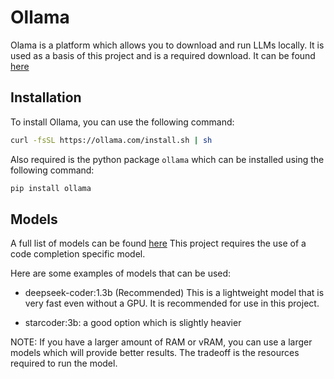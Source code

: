 # Ollama
Olama is a platform which allows you to download and run LLMs locally. It is used as a basis of this project and is a required download. 
It can be found [here](https://github.com/ollama/ollama)

## Installation
To install Ollama, you can use the following command:
```bash
curl -fsSL https://ollama.com/install.sh | sh
```

Also required is the python package `ollama` which can be installed using the following command:
```bash
pip install ollama
```

## Models
A full list of models can be found [here](https://ollama.com/library)
This project requires the use of a code completion specific model. 

Here are some examples of models that can be used:

- deepseek-coder:1.3b (Recommended) This is a lightweight model that is very fast even without a GPU. It is recommended for use in this project.

- starcoder:3b: a good option which is slightly heavier

NOTE: If you have a larger amount of RAM or vRAM, you can use a larger models which will provide better results. The tradeoff is the resources required to run the model.
